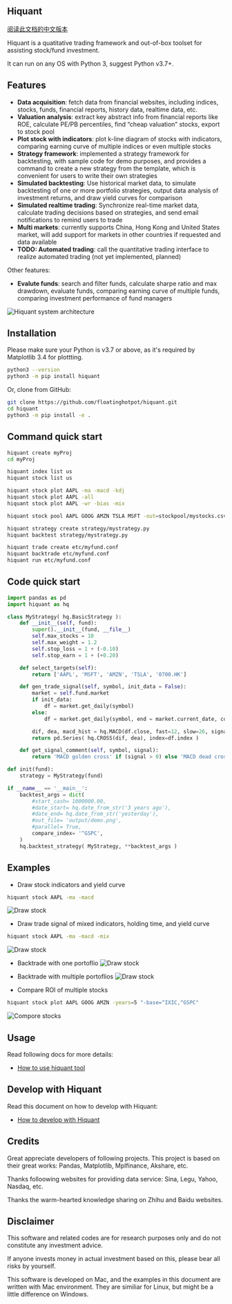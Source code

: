 
## Hiquant

[阅读此文档的中文版本](https://github.com/floatinghotpot/hiquant/blob/master/README_zh.md)

Hiquant is a quatitative trading framework and out-of-box toolset for assisting stock/fund investment.

It can run on any OS with Python 3, suggest Python v3.7+. 

## Features

- **Data acquisition**: fetch data from financial websites, including indices, stocks, funds, financial reports, history data, realtime data, etc.
- **Valuation analysis**: extract key abstract info from financial reports like ROE, calculate PE/PB percentiles, find “cheap valuation” stocks, export to stock pool
- **Plot stock with indicators**: plot k-line diagram of stocks with indicators, comparing earning curve of multiple indices or even multiple stocks
- **Strategy framework**: implemented a strategy framework for backtesting, with sample code for demo purposes, and provides a command to create a new strategy from the template, which is convenient for users to write their own strategies
- **Simulated backtesting**: Use historical market data, to simulate backtesting of one or more portfolio strategies, output data analysis of investment returns, and draw yield curves for comparison
- **Simulated realtime trading**: Synchronize real-time market data, calculate trading decisions based on strategies, and send email notifications to remind users to trade
- **Multi markets**: currently supports China, Hong Kong and United States market, will add support for markets in other countries if requested and data available
- **TODO: Automated trading**: call the quantitative trading interface to realize automated trading (not yet implemented, planned)

Other features:
- **Evalute funds**: search and filter funds, calculate sharpe ratio and max drawdown, evaluate funds, comparing earning curve of multiple funds, comparing investment performance of fund managers

![Hiquant system architecture](https://github.com/floatinghotpot/hiquant/raw/master/docs/hiquant.png)

## Installation

Please make sure your Python is v3.7 or above, as it's required by Matplotlib 3.4 for plottting.

```bash
python3 --version
python3 -m pip install hiquant
```

Or, clone from GitHub:
```bash
git clone https://github.com/floatinghotpot/hiquant.git
cd hiquant
python3 -m pip install -e .
```

## Command quick start

```bash
hiquant create myProj
cd myProj

hiquant index list us
hiquant stock list us

hiquant stock plot AAPL -ma -macd -kdj
hiquant stock plot AAPL -all
hiquant stock plot AAPL -wr -bias -mix

hiquant stock pool AAPL GOOG AMZN TSLA MSFT -out=stockpool/mystocks.csv

hiquant strategy create strategy/mystrategy.py
hiquant backtest strategy/mystrategy.py

hiquant trade create etc/myfund.conf
hiquant backtrade etc/myfund.conf
hiquant run etc/myfund.conf
```

## Code quick start

```python
import pandas as pd
import hiquant as hq

class MyStrategy( hq.BasicStrategy ):
    def __init__(self, fund):
        super().__init__(fund, __file__)
        self.max_stocks = 10
        self.max_weight = 1.2
        self.stop_loss = 1 + (-0.10)
        self.stop_earn = 1 + (+0.20)

    def select_targets(self):
        return ['AAPL', 'MSFT', 'AMZN', 'TSLA', '0700.HK']

    def gen_trade_signal(self, symbol, init_data = False):
        market = self.fund.market
        if init_data:
            df = market.get_daily(symbol)
        else:
            df = market.get_daily(symbol, end = market.current_date, count = 26+9)

        dif, dea, macd_hist = hq.MACD(df.close, fast=12, slow=26, signal=9)
        return pd.Series( hq.CROSS(dif, dea), index=df.index )

    def get_signal_comment(self, symbol, signal):
        return 'MACD golden cross' if (signal > 0) else 'MACD dead cross'

def init(fund):
    strategy = MyStrategy(fund)

if __name__ == '__main__':
    backtest_args = dict(
        #start_cash= 1000000.00,
        #date_start= hq.date_from_str('3 years ago'),
        #date_end= hq.date_from_str('yesterday'),
        #out_file= 'output/demo.png',
        #parallel= True,
        compare_index= '^GSPC',
    )
    hq.backtest_strategy( MyStrategy, **backtest_args )
```

## Examples

- Draw stock indicators and yield curve
```bash
hiquant stock AAPL -ma -macd
```
![Draw stock](https://github.com/floatinghotpot/hiquant/raw/master/docs/draw_stock_1.png)

- Draw trade signal of mixed indicators, holding time, and yield curve
```bash
hiquant stock AAPL -ma -macd -mix
```
![Draw stock](https://github.com/floatinghotpot/hiquant/raw/master/docs/draw_stock_2.png)

- Backtrade with one portoflio
![Draw stock](https://github.com/floatinghotpot/hiquant/raw/master/docs/back_trade.png)

- Backtrade with multiple portoflios
![Draw stock](https://github.com/floatinghotpot/hiquant/raw/master/docs/multi_funds.png)

- Compare ROI of multiple stocks
```bash
hiquant stock plot AAPL GOOG AMZN -years=5 "-base=^IXIC,^GSPC"
```
![Compore stocks](https://github.com/floatinghotpot/hiquant/raw/master/docs/cmp_us_stocks.png)

## Usage

Read following docs for more details:
- [How to use hiquant tool](https://github.com/floatinghotpot/hiquant/blob/master/docs/README.md)

## Develop with Hiquant

Read this document on how to develop with Hiquant:
- [How to develop with Hiquant](https://github.com/floatinghotpot/hiquant/blob/master/docs/DEV.md)

## Credits

Great appreciate developers of following projects. This project is based on their great works: Pandas, Matplotlib, Mplfinance, Akshare, etc.

Thanks folloowing websites for providing data service: Sina, Legu, Yahoo, Nasdaq, etc.

Thanks the warm-hearted knowledge sharing on Zhihu and Baidu websites.

## Disclaimer

This software and related codes are for research purposes only and do not constitute any investment advice.

If anyone invests money in actual investment based on this, please bear all risks by yourself.

This software is developed on Mac, and the examples in this document are written with Mac environment. They are similiar for Linux, but might be a little difference on Windows.

